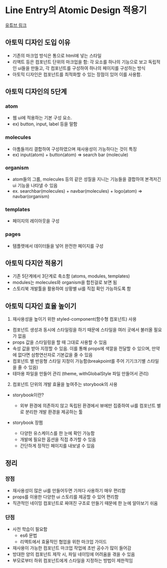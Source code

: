 # Line Entry의 Atomic Design 적용기

[유튜브 링크](https://www.youtube.com/watch?v=33yj-Q5v8mQ&t=64s)

## 아토믹 디자인 도입 이유

- 기존의 마크업 방식은 통으로 html에 넣는 스타일
- 리액트 등은 컴포넌트 단위의 마크업을 함: 각 요소를 하나의 기능으로 보고 독립적인 ui들을 만들고, 각 컴포넌트를 구성하여 하나의 페이지를 구성하는 방식
- 아토믹 디자인은 컴포넌트를 최적화할 수 있는 장점이 있어 이를 사용함.

## 아토믹 디자인의 5단계

### atom

- 웹 ui에 적용하는 기본 구성 요소.
- ex) button, input, label 등을 말함

### molecules

- 아톰들끼리 결합하여 구성하였으며 재사용성이 가능하다는 것이 특징
- ex) input(atom) + button(atom) => search bar (molecule)

### organism

- atom들의 그룹, molecules 등의 같은 성질을 지니는 기능들을 결합하여 본격저긴 ui 기능을 나타낼 수 있음
- ex. searchbar(molecules) + navbar(molecules) + logo(atom) => navbar(organism)

### templates

- 페이지의 레이아웃을 구성

### pages

- 템플렛에서 데이터들을 넣어 완전한 페이지를 구성

## 아토믹 다지안 적용기

- 기존 5단계에서 3단계로 축소함 (atoms, modules, templates)
- modules는 molecules와 organism을 합친걸로 보면 됨
- 스토리북 개발툴을 활용하여 상황별 ui를 직접 확인 가능하도록 함

## 아토믹 디자인 효율 높이기

1. 재사용성을 높이기 위한 styled-component(함수형 컴포넌트) 사용

- 컴포넌트 생성과 동시에 스타일링을 하기 때문에 스타일을 여러 곳에서 불러올 필요가 없음
- props 값을 스타일링을 할 때 그대로 사용할 수 있음
- 속성 값을 받아 지정할 수 있음. 이를 통해 props에 색깔을 전달할 수 있으며, 만약에 없다면 삼항연산자로 기본값을 줄 수 있음
- 컴포넌트 별 반응형 스타일 지정이 가능함(breakpoint를 주어 기기크기별 스타일을 줄 수 있음)
- 테마용 파일을 만들어 관리 (theme, withGlobalStyle 파일 만들어서 관리)

2. 컴포넌트 단위의 개발 효율을 높여주는 storybook의 사용

- storybook이란?

  - 외부 환경에 의존하지 않고 독립된 환경에서 뷰에만 집중하여 ui를 컴포넌트 별로 분리한 개발 환경을 제공하는 툴

- storybook 장쩜
  - 다양한 유스케이스를 한 눈에 확인 가능함
  - 개발에 필요한 옵션을 직접 추가할 수 있음
  - 간단하게 정적인 페이지를 내보낼 수 있음

## 정리

### 장점

- 재사용성이 많은 ui를 만들어두면 가져다 사용하기 매우 편리함
- props를 이용한 다양한 ui 스토리를 제공할 수 있어 편리함
- 직관적인 네이밍 컴포넌트로 짜여진 구조로 만들기 때문에 한 눈에 알아보기 쉬움

### 단점

- 사전 학습이 필요함
  - es6 문법
  - 리액트에서 효율적인 협업을 위한 마크업 가이드
- 재사용이 가능한 컴포넌트 마크업 작업에 초반 공수가 많이 들어감
- 방대한 양의 컴포넌트 제작 시, 파일 네이밍에 어려움을 겪을 수 있음
- 부모로부터 하위 컴포넌트에게 스타일을 지정하는 방법이 제한적임
